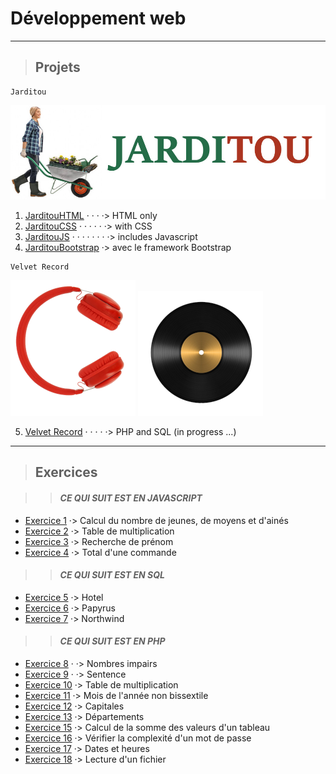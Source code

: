 ﻿
# **Développement web**

---

> ## Projets

```
Jarditou
```
![Logo Jarditou](jarditouCSS/src/img/jarditou_logo.jpg "Logo Jarditou")

1. [JarditouHTML](https://github.com/MiKL5/Jarditou/tree/master/jarditouHTML) · · · ·> HTML only
2. [JarditouCSS](https://github.com/MiKL5/Jarditou/tree/master/jarditouCSS)  · · · · · ·> with CSS
3. [JarditouJS](https://github.com/MiKL5/Jarditou/tree/master/jarditouJS) · · · · · · · ·> includes Javascript
4. [JarditouBootstrap](https://github.com/MiKL5/Jarditou/tree/master/jarditouBootstrap) ·> avec le framework Bootstrap

```
Velvet Record
```
![Le mot record sera écrit par un câble mini jack le casque et le c le vinyle le o](velvet_record/img/logotype/casqueRecord.png "Velvet Record") ![Le mot record sera écrit par un câble mini jack le casque et le c le vinyle le o](velvet_record/img/logotype/Vinyle.png)

5. [Velvet Record](https://github.com/MiKL5/Jarditou/tree/master/velvet_record) · · · · ·> PHP and SQL (in progress ...)

___

> ## Exercices

>> #### ***CE QUI SUIT EST EN JAVASCRIPT***

* [Exercice 1](https://github.com/MiKL5/Jarditou/tree/master/exercice_01_tranchesDages) ·> Calcul du nombre de jeunes, de moyens et d'ainés
* [Exercice 2](https://github.com/MiKL5/Jarditou/tree/master/exercice_02_multiplication) ·> Table de multiplication
* [Exercice 3](https://github.com/MiKL5/Jarditou/tree/master/exercice_03_rchDePrenom) ·> Recherche de prénom
* [Exercice 4](https://github.com/MiKL5/Jarditou/tree/master/exercice_04_totalDuneCommande) ·> Total d'une commande

>> #### ***CE QUI SUIT EST EN SQL***

* [Exercice 5](https://github.com/MiKL5/Jarditou/tree/master/exercice_05_casHotel) ·> Hotel
* [Exercice 6](https://github.com/MiKL5/Jarditou/tree/master/exercice_06_casPapyrus) ·> Papyrus
* [Exercice 7](https://github.com/MiKL5/Jarditou/tree/master/exercice_07_Northwind) ·> Northwind


>> #### ***CE QUI SUIT EST EN PHP***

* [Exercice 8](https://github.com/MiKL5/Jarditou/tree/master/exercice_08_nbImpairs) · ·> Nombres impairs
* [Exercice 9](https://github.com/MiKL5/Jarditou/tree/master/exercice_09_sentence) · ·> Sentence
* [Exercice 10](https://github.com/MiKL5/Jarditou/tree/master/exercice_10_tableMultiplication) ·> Table de multiplication
* [Exercice 11](https://github.com/MiKL5/Jarditou/tree/master/exercice_11_moisDeLanneeNonBisectile) ·> Mois de l'année non bissextile
* [Exercice 12](https://github.com/MiKL5/Jarditou/tree/master/exercice_12_Capitales) ·> Capitales
* [Exercice 13](https://github.com/MiKL5/Jarditou/tree/master/exercice_13_departements) ·> Départements
* [Exercice 15](https://github.com/MiKL5/Jarditou/tree/master/exercice_15_calculDeLaSommeDesValeursDunTableau) ·> Calcul de la somme des valeurs d'un tableau
* [Exercice 16](https://github.com/MiKL5/Jarditou/tree/master/exercice_16_pswd) ·> Vérifier la complexité d'un mot de passe
* [Exercice 17](https://github.com/MiKL5/Jarditou/tree/master/exercice_17_datesEtHeures) ·> Dates et heures
* [Exercice 18](https://github.com/MiKL5/Jarditou/tree/master/exercice_18_lectureDunFichier) ·> Lecture d'un fichier